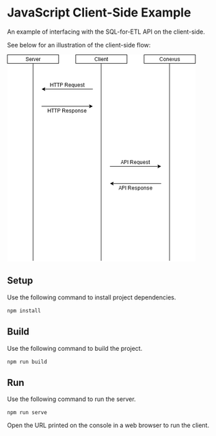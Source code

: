 # JavaScript Client-Side Example

An example of interfacing with the SQL-for-ETL API on the client-side.

See below for an illustration of the client-side flow:

![Client-Side Flow](https://raw.githubusercontent.com/ConexusAI/SQL-for-ETL-SDK/main/doc/client-side-flow.png)

## Setup

Use the following command to install project dependencies.

```
npm install
```

## Build

Use the following command to build the project.

```
npm run build
```

## Run

Use the following command to run the server.

```
npm run serve
```

Open the URL printed on the console in a web browser to run the client.
